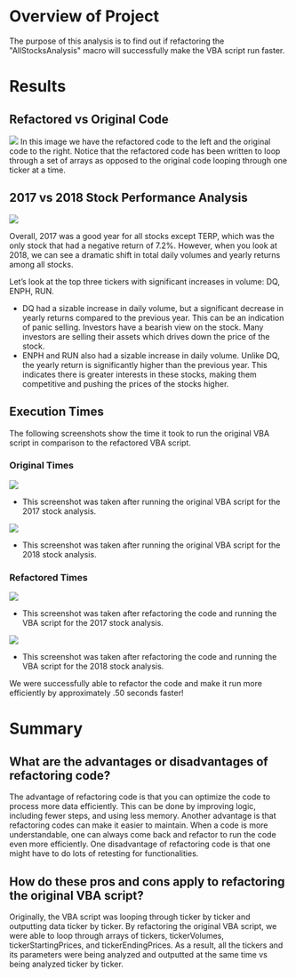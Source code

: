 # Overview of Project

The purpose of this analysis is to find out if refactoring the "AllStocksAnalysis" macro will successfully make the VBA script run faster.

# Results

## Refactored vs Original Code

![](Resources/Refactored_vs_Original.png)
In this image we have the refactored code to the left and the original code to the right. Notice that the refactored code has been written to loop through a set of arrays as opposed to the original code looping through one ticker at a time.

## 2017 vs 2018 Stock Performance Analysis

![](Resources/2017_vs_2018.png)

Overall, 2017 was a good year for all stocks except TERP, which was the only stock that had a negative return of 7.2%. However, when you look at 2018, we can see a dramatic shift in total daily volumes and yearly returns among all stocks.

Let’s look at the top three tickers with significant increases in volume: DQ, ENPH, RUN.
- DQ had a sizable increase in daily volume, but a significant decrease in yearly returns compared to the previous year. This can be an indication of panic selling. Investors have a bearish view on the stock. Many investors are selling their assets which drives down the price of the stock. 
- ENPH and RUN also had a sizable increase in daily volume. Unlike DQ, the yearly return is significantly higher than the previous year. This indicates there is greater interests in these stocks, making them competitive and pushing the prices of the stocks higher.

## Execution Times 
The following screenshots show the time it took to run the original VBA script in comparison to the refactored VBA script.

### Original Times

![](Resources/Original_Time_AllStocksAnalysis_2017.png)
- This screenshot was taken after running the original VBA script for the 2017 stock analysis.

![](Resources/Original_Time_AllStocksAnalysis_2018.png)
- This screenshot was taken after running the original VBA script for the 2018 stock analysis.

### Refactored Times 

![](Resources/VBA_Challenge_2017.png)
- This screenshot was taken after refactoring the code and running the VBA script for the 2017 stock analysis.

![](Resources/VBA_Challange_2018.png)
- This screenshot was taken after refactoring the code and running the VBA script for the 2018 stock analysis.

We were successfully able to refactor the code and make it run more efficiently by approximately .50 seconds faster!

# Summary

## What are the advantages or disadvantages of refactoring code?

The advantage of refactoring code is that you can optimize the code to process more data efficiently. This can be done by improving logic, including fewer steps, and using less memory. Another advantage is that refactoring codes can make it easier to maintain. When a code is more understandable, one can always come back and refactor to run the code even more efficiently. One disadvantage of refactoring code is that one might have to do lots of retesting for functionalities. 

## How do these pros and cons apply to refactoring the original VBA script?

Originally, the VBA script was looping through ticker by ticker and outputting data ticker by ticker. By refactoring the original VBA script, we were able to loop through arrays of tickers, tickerVolumes, tickerStartingPrices, and tickerEndingPrices. As a result, all the tickers and its parameters were being analyzed and outputted at the same time vs being analyzed ticker by ticker.









